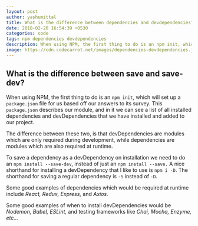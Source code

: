 ```yaml
---
layout: post
author: yashumittal
title: What is the difference between dependencies and devdependencies?
date: 2018-02-20 16:54:39 +0530
categories: code
tags: npm dependencies devdependencies
description: When using NPM, the first thing to do is an npm init, which will set up a package.json file for us based off our answers to its survey
image: https://cdn.codecarrot.net/images/dependencies-devdependencies.jpg
---
```


## What is the difference between save and save-dev?

When using NPM, the first thing to do is an `npm init`, which will set up a `package.json` file for us based off our answers to its survey. This `package.json` describes our module, and in it we can see a list of all installed dependencies and devDependencies that we have installed and added to our project.

The difference between these two, is that devDependencies are modules which are only required during development, while dependencies are modules which are also required at runtime.

To save a dependency as a devDependency on installation we need to do an `npm install --save-dev`, instead of just an `npm install --save.` A nice shorthand for installing a devDependency that I like to use is `npm i -D`. The shorthand for saving a regular dependency is `-S` instead of `-D`.

Some good examples of dependencies which would be required at runtime include _React, Redux, Express,_ and _Axios._

Some good examples of when to install devDependencies would be _Nodemon, Babel, ESLint,_ and testing frameworks like _Chai, Mocha, Enzyme, etc…_